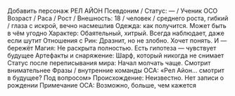 Добавить персонаж РЕЛ АЙОН
Псевдоним / Статус: — / Ученик ОСО
Возраст / Раса / Рост / Внешность: 18 / человек / среднего роста, гибкий / глаза с искрой, вечно насмешлив
Одежда: как получится. Может быть в чём угодно
Характер: Обаятельный, хитрый. Всегда наблюдает, даже если шутит
Отношения с Рин: Дразнит, но не злобно. Хочет понять. И — бережёт
Магия: Не раскрыта полностью. Есть гипотеза — чувствует будущее
Артефакты и снаряжение: Шарф, который никогда не снимает
Статус после переписывания мира: Начал молчать чаще. Смотрит внимательнее
Фразы / внутренние команды ОСА: «Рел Айон… смотрит в будущее? Под вопросом»
Происхождение: Неизвестно. Нет записи о рождении
Примечание ОСА: Возможно, больше, чем кажется